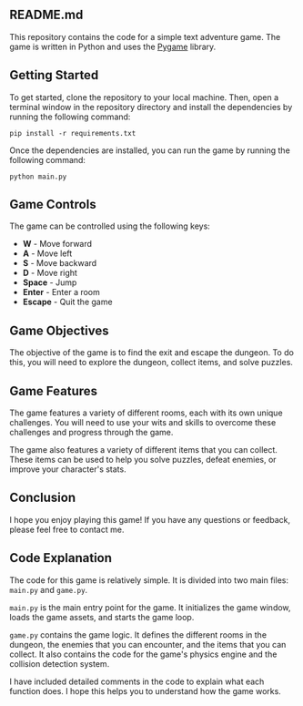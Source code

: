## README.md

This repository contains the code for a simple text adventure game. The game is written in Python and uses the [Pygame](https://www.pygame.org/) library.

## Getting Started

To get started, clone the repository to your local machine. Then, open a terminal window in the repository directory and install the dependencies by running the following command:

```
pip install -r requirements.txt
```

Once the dependencies are installed, you can run the game by running the following command:

```
python main.py
```

## Game Controls

The game can be controlled using the following keys:

* **W** - Move forward
* **A** - Move left
* **S** - Move backward
* **D** - Move right
* **Space** - Jump
* **Enter** - Enter a room
* **Escape** - Quit the game

## Game Objectives

The objective of the game is to find the exit and escape the dungeon. To do this, you will need to explore the dungeon, collect items, and solve puzzles.

## Game Features

The game features a variety of different rooms, each with its own unique challenges. You will need to use your wits and skills to overcome these challenges and progress through the game.

The game also features a variety of different items that you can collect. These items can be used to help you solve puzzles, defeat enemies, or improve your character's stats.

## Conclusion

I hope you enjoy playing this game! If you have any questions or feedback, please feel free to contact me.

## Code Explanation

The code for this game is relatively simple. It is divided into two main files: `main.py` and `game.py`.

`main.py` is the main entry point for the game. It initializes the game window, loads the game assets, and starts the game loop.

`game.py` contains the game logic. It defines the different rooms in the dungeon, the enemies that you can encounter, and the items that you can collect. It also contains the code for the game's physics engine and the collision detection system.

I have included detailed comments in the code to explain what each function does. I hope this helps you to understand how the game works.